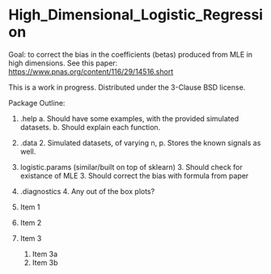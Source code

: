 # High_Dimensional_Logistic_Regression

Goal: to correct the bias in the coefficients (betas) produced from MLE in high dimensions.  See this paper: https://www.pnas.org/content/116/29/14516.short

This is a work in progress. Distributed under the 3-Clause BSD license.

Package Outline:

1. .help
      a. Should have some examples, with the provided simulated datasets.
      b. Should explain each function.
2. .data
      2. Simulated datasets, of varying n, p. Stores the known signals as well.
3. logistic.params (similar/built on top of sklearn)
      3. Should check for existance of MLE
      3. Should correct the bias with formula from paper
4. .diagnostics
      4. Any out of the box plots?

1. Item 1
1. Item 2
1. Item 3
   1. Item 3a
   1. Item 3b
